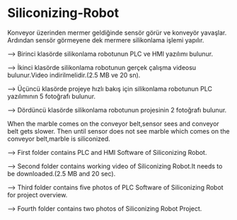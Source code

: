 # Siliconizing-Robot

Konveyor üzerinden mermer geldiğinde sensör görür ve konveyör yavaşlar. Ardından sensör görmeyene dek mermere silikonlama işlemi yapılır.

--> Birinci klasörde silikonlama robotunun PLC ve HMI yazılımı bulunur.

--> İkinci klasörde silikonlama robotunun gerçek çalışma videosu bulunur.Video indirilmelidir.(2.5 MB ve 20 sn).

--> Üçüncü klasörde projeye hızlı bakış için silikonlama robotunun PLC yazılımının 5 fotoğrafı bulunur.

--> Dördüncü klasörde silikonlama robotunun projesinin 2 fotoğrafı bulunur.

When the marble comes on the conveyor belt,sensor sees and conveyor belt gets slower. Then until sensor does not see marble which comes on the conveyor belt,marble is siliconized.

--> First folder contains PLC and HMI Software of Siliconizing Robot.

--> Second folder contains working video of Siliconizing Robot.It needs to be downloaded.(2.5 MB and 20 sec).

--> Third folder contains five photos of PLC Software of Siliconizing Robot for project overview.

--> Fourth folder contains two photos of Siliconizing Robot Project.
